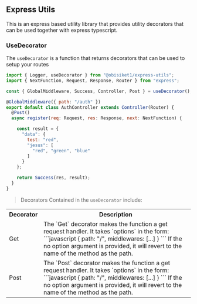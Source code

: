 ## Express Utils

This is an express based utility library that provides utility decorators that can be used together with express typescript.

### UseDecorator
The `useDecorator` is a function that returns decorators that can be used to setup your routes

```javascript
import { Logger, useDecorator } from "@obisiket1/express-utils";
import { NextFunction, Request, Response, Router } from "express";

const { GlobalMiddleware, Success, Controller, Post } = useDecorator();

@GlobalMiddleware({ path: "/auth" })
export default class AuthController extends Controller(Router) {
  @Post()
  async register(req: Request, res: Response, next: NextFunction) {

    const result = {
      "data": {
        test: "red",
        "jesus": [
          "red", "green", "blue"
        ]
      }
    };

    return Success(res, result);
  }
}

```
> Decorators Contained in the `useDecorator` include:
<table>
  <th> Decorator </th>
  <th> Description </th>
  <tr>
    <td> Get </td>
    <td> 
      The  `Get` decorator makes the function a get request handler. It takes `options` in the form: 
      ```javascript
      {
        path: "/",
        middlewares: [...]
      }
      ```
      If the no option argument is provided, it will revert to the name of the method as the path.
    </td>
  </tr>
  <tr>
    <td> Post </td>
    <td> 
      The  `Post` decorator makes the function a get request handler. It takes `options` in the form: 
      ```javascript
      {
        path: "/",
        middlewares: [...]
      }
      ```
      If the no option argument is provided, it will revert to the name of the method as the path.
    </td>
  </tr>
</table>